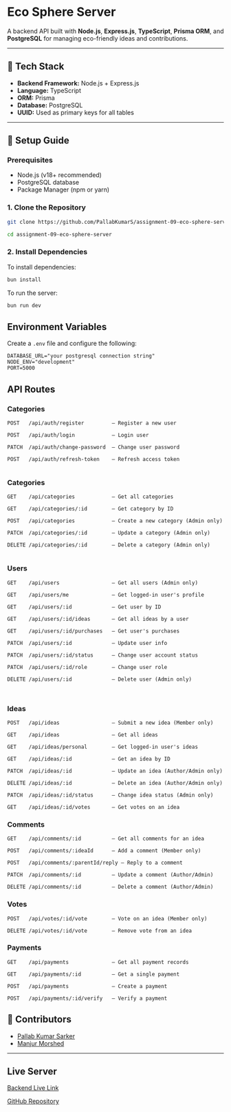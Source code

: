 # Eco Sphere Server

A backend API built with **Node.js**, **Express.js**, **TypeScript**, **Prisma ORM**, and **PostgreSQL** for managing eco-friendly ideas and contributions.

---

## 🧰 Tech Stack

- **Backend Framework:** Node.js + Express.js
- **Language:** TypeScript
- **ORM:** Prisma
- **Database:** PostgreSQL
- **UUID:** Used as primary keys for all tables

---

## 🔧 Setup Guide

### Prerequisites

- Node.js (v18+ recommended)
- PostgreSQL database
- Package Manager (npm or yarn)

### 1. Clone the Repository

```bash
git clone https://github.com/PallabKumarS/assignment-09-eco-sphere-server.git

cd assignment-09-eco-sphere-server
```

### 2. Install Dependencies

To install dependencies:

```bash
bun install
```

To run the server:

```bash
bun run dev
```

## Environment Variables

Create a `.env` file and configure the following:

```
DATABASE_URL="your postgresql connection string"
NODE_ENV="development"
PORT=5000
```

## API Routes

### Categories

```
POST   /api/auth/register         – Register a new user

POST   /api/auth/login            – Login user

PATCH  /api/auth/change-password  – Change user password

POST   /api/auth/refresh-token    – Refresh access token


```

### Categories

```
GET    /api/categories            – Get all categories

GET    /api/categories/:id        – Get category by ID

POST   /api/categories            – Create a new category (Admin only)

PATCH  /api/categories/:id        – Update a category (Admin only)

DELETE /api/categories/:id        – Delete a category (Admin only)


```

### Users

```
GET    /api/users                 – Get all users (Admin only)

GET    /api/users/me              – Get logged-in user's profile

GET    /api/users/:id             – Get user by ID

GET    /api/users/:id/ideas       – Get all ideas by a user

GET    /api/users/:id/purchases   – Get user's purchases

PATCH  /api/users/:id             – Update user info

PATCH  /api/users/:id/status      – Change user account status

PATCH  /api/users/:id/role        – Change user role

DELETE /api/users/:id             – Delete user (Admin only)



```

### Ideas

```
POST   /api/ideas                 – Submit a new idea (Member only)

GET    /api/ideas                 – Get all ideas

GET    /api/ideas/personal        – Get logged-in user's ideas

GET    /api/ideas/:id             – Get an idea by ID

PATCH  /api/ideas/:id             – Update an idea (Author/Admin only)

DELETE /api/ideas/:id             – Delete an idea (Author/Admin only)

PATCH  /api/ideas/:id/status      – Change idea status (Admin only)

GET    /api/ideas/:id/votes       – Get votes on an idea
```

### Comments

```
GET    /api/comments/:id          – Get all comments for an idea

POST   /api/comments/:ideaId      – Add a comment (Member only)

POST   /api/comments/:parentId/reply – Reply to a comment

PATCH  /api/comments/:id          – Update a comment (Author/Admin)

DELETE /api/comments/:id          – Delete a comment (Author/Admin)

```

### Votes

```
POST   /api/votes/:id/vote        – Vote on an idea (Member only)

DELETE /api/votes/:id/vote        – Remove vote from an idea
```

### Payments

```
GET    /api/payments              – Get all payment records

GET    /api/payments/:id          – Get a single payment

POST   /api/payments              – Create a payment

POST   /api/payments/:id/verify   – Verify a payment
```

## 👥 Contributors

- [Pallab Kumar Sarker](https://github.com/PallabKumarS)
- [Manjur Morshed](https://github.com/theMorshed)

---

## Live Server

[Backend Live Link](https://pks-eco-sphere-server.vercel.app)

[GitHub Repository](https://github.com/PallabKumarS/assignment-eco-sphere-server)

